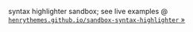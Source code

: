 
syntax highlighter sandbox;
see live examples @ [`henrythemes.github.io/sandbox-syntax-highlighter` »](http://henrythemes.github.io/sandbox-syntax-highlighter)

